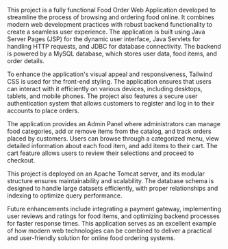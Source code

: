This project is a fully functional Food Order Web Application developed to streamline the process of browsing and ordering food online. It combines modern web development practices with robust backend functionality to create a seamless user experience. The application is built using Java Server Pages (JSP) for the dynamic user interface, Java Servlets for handling HTTP requests, and JDBC for database connectivity. The backend is powered by a MySQL database, which stores user data, food items, and order details.

To enhance the application's visual appeal and responsiveness, Tailwind CSS is used for the front-end styling. The application ensures that users can interact with it efficiently on various devices, including desktops, tablets, and mobile phones. The project also features a secure user authentication system that allows customers to register and log in to their accounts to place orders.

The application provides an Admin Panel where administrators can manage food categories, add or remove items from the catalog, and track orders placed by customers. Users can browse through a categorized menu, view detailed information about each food item, and add items to their cart. The cart feature allows users to review their selections and proceed to checkout.

This project is deployed on an Apache Tomcat server, and its modular structure ensures maintainability and scalability. The database schema is designed to handle large datasets efficiently, with proper relationships and indexing to optimize query performance.

Future enhancements include integrating a payment gateway, implementing user reviews and ratings for food items, and optimizing backend processes for faster response times. This application serves as an excellent example of how modern web technologies can be combined to deliver a practical and user-friendly solution for online food ordering systems.

